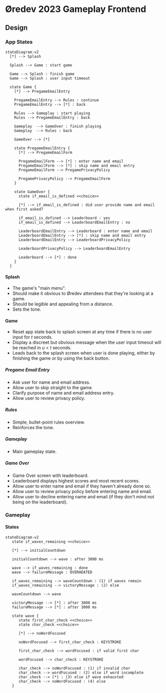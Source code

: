 # Øredev 2023 Gameplay Frontend

## Design

### App States

```mermaid
stateDiagram-v2
  [*] --> Splash

  Splash --> Game : start game

  Game --> Splash : finish game
  Game --> Splash : user input timeout

  state Game {
    [*] --> PregameEmailEntry

    PregameEmailEntry --> Rules : continue
    PregameEmailEntry --> [*] : back

    Rules --> Gameplay : start playing
    Rules --> PregameEmailEntry : back

    Gameplay  --> GameOver : finish playing
    Gameplay  --> Rules : back

    GameOver --> [*]

    state PregameEmailEntry {
      [*] --> PregameEmailForm

      PregameEmailForm --> [*] : enter name and email
      PregameEmailForm --> [*] : skip name and email entry
      PregameEmailForm --> PregamePrivacyPolicy

      PregamePrivacyPolicy --> PregameEmailForm
    }

    state GameOver {
      state if_email_is_defined <<choice>>

      [*] --> if_email_is_defined : did user provide name and email when first asked?

      if_email_is_defined --> Leaderboard : yes
      if_email_is_defined --> LeaderboardEmailEntry : no

      LeaderboardEmailEntry --> Leaderboard : enter name and email
      LeaderboardEmailEntry --> [*] : skip name and email entry
      LeaderboardEmailEntry --> LeaderboardPrivacyPolicy

      LeaderboardPrivacyPolicy --> LeaderboardEmailEntry

      Leaderboard --> [*] : done
    }
  }
```

#### Splash

- The game's "main menu".
- Should make it obvious to Øredev attendees that they're looking at a game.
- Should be legible and appealing from a distance.
- Sets the tone.

#### Game

- Reset app state back to splash screen at any time if there is no user input for _t_ seconds.
- Display a discreet but obvious message when the user input timeout will be reached in _u_ < _t_
  seconds.
- Leads back to the splash screen when user is done playing, either by finishing the game or by
  using the back button.

##### Pregame Email Entry

- Ask user for name and email address.
- Allow user to skip straight to the game.
- Clarify purpose of name and email address entry.
- Allow user to review privacy policy.

##### Rules

- Simple, bullet-point rules overview.
- Reinforces the tone.

##### Gameplay

- Main gameplay state.

##### Game Over

- Game Over screen with leaderboard.
- Leaderboard displays highest scores and most recent scores.
- Allow user to enter name and email if they haven't already done so.
- Allow user to review privacy policy before entering name and email.
- Allow user to decline entering name and email (if they don't mind not being on the leaderboard).

### Gameplay

#### States

```mermaid
stateDiagram-v2
   state if_waves_remaining <<choice>>

   [*] --> initialCountdown

   initialCountdown --> wave : after 3000 ms

   wave --> if_waves_remaining : done
   wave --> failureMessage : OVERHEATED

   if_waves_remaining --> waveCountdown : (1) if waves remain
   if_waves_remaining --> victoryMessage : (2) else

   waveCountdown --> wave

   victoryMessage --> [*] : after 3000 ms
   failureMessage --> [*] : after 3000 ms

   state wave {
      state first_char_check <<choice>>
      state char_check <<choice>>

      [*] --> noWordFocused

      noWordFocused --> first_char_check : KEYSTROKE

      first_char_check --> wordFocused : if valid first char

      wordFocused --> char_check : KEYSTROKE

      char_check --> noWordFocused : (1) if invalid char
      char_check --> wordFocused : (2) else if word incomplete
      char_check --> [*] : (3) else if wave exhausted
      char_check --> noWordFocused : (4) else
   }
```
